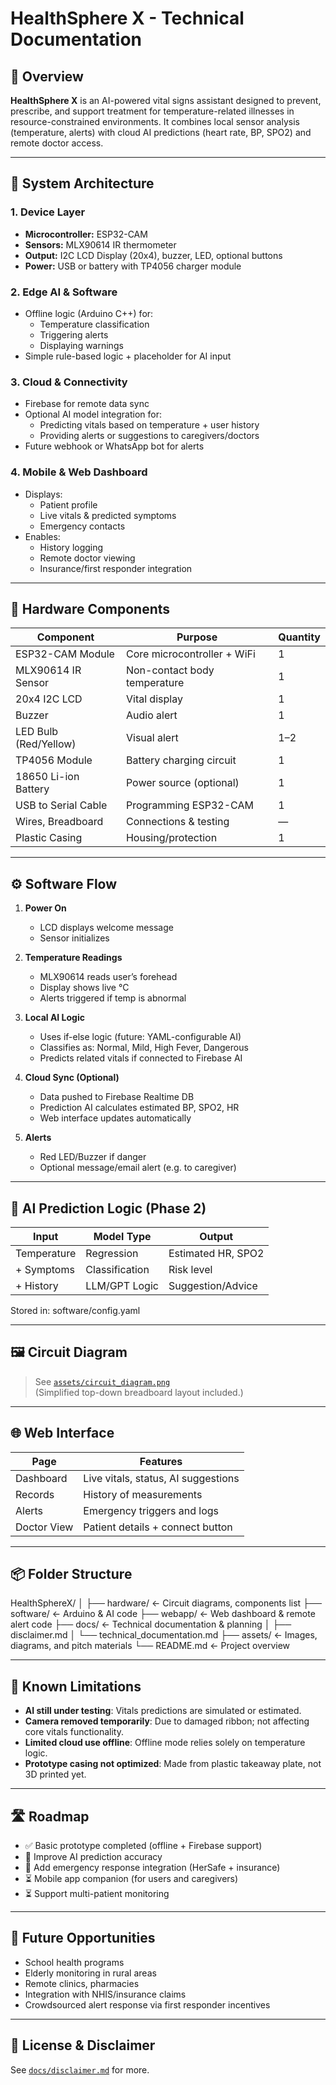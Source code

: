 # HealthSphere X - Technical Documentation

## 📌 Overview

**HealthSphere X** is an AI-powered vital signs assistant designed to prevent, prescribe, and support treatment for temperature-related illnesses in resource-constrained environments. It combines local sensor analysis (temperature, alerts) with cloud AI predictions (heart rate, BP, SPO2) and remote doctor access.

---

## 🧱 System Architecture

### 1. Device Layer
- **Microcontroller:** ESP32-CAM
- **Sensors:** MLX90614 IR thermometer
- **Output:** I2C LCD Display (20x4), buzzer, LED, optional buttons
- **Power:** USB or battery with TP4056 charger module

### 2. Edge AI & Software
- Offline logic (Arduino C++) for:
  - Temperature classification
  - Triggering alerts
  - Displaying warnings
- Simple rule-based logic + placeholder for AI input

### 3. Cloud & Connectivity
- Firebase for remote data sync
- Optional AI model integration for:
  - Predicting vitals based on temperature + user history
  - Providing alerts or suggestions to caregivers/doctors
- Future webhook or WhatsApp bot for alerts

### 4. Mobile & Web Dashboard
- Displays:
  - Patient profile
  - Live vitals & predicted symptoms
  - Emergency contacts
- Enables:
  - History logging
  - Remote doctor viewing
  - Insurance/first responder integration

---

## 🧰 Hardware Components

| Component                 | Purpose                            | Quantity |
|--------------------------|-------------------------------------|----------|
| ESP32-CAM Module         | Core microcontroller + WiFi         | 1        |
| MLX90614 IR Sensor       | Non-contact body temperature        | 1        |
| 20x4 I2C LCD             | Vital display                       | 1        |
| Buzzer                   | Audio alert                         | 1        |
| LED Bulb (Red/Yellow)    | Visual alert                        | 1–2      |
| TP4056 Module            | Battery charging circuit            | 1        |
| 18650 Li-ion Battery     | Power source (optional)             | 1        |
| USB to Serial Cable      | Programming ESP32-CAM               | 1        |
| Wires, Breadboard        | Connections & testing               | —        |
| Plastic Casing           | Housing/protection                  | 1        |

---

## ⚙️ Software Flow

1. **Power On**
   - LCD displays welcome message
   - Sensor initializes

2. **Temperature Readings**
   - MLX90614 reads user’s forehead
   - Display shows live °C
   - Alerts triggered if temp is abnormal

3. **Local AI Logic**
   - Uses if-else logic (future: YAML-configurable AI)
   - Classifies as: Normal, Mild, High Fever, Dangerous
   - Predicts related vitals if connected to Firebase AI

4. **Cloud Sync (Optional)**
   - Data pushed to Firebase Realtime DB
   - Prediction AI calculates estimated BP, SPO2, HR
   - Web interface updates automatically

5. **Alerts**
   - Red LED/Buzzer if danger
   - Optional message/email alert (e.g. to caregiver)

---

## 🔁 AI Prediction Logic (Phase 2)

| Input         | Model Type       | Output               |
|---------------|------------------|----------------------|
| Temperature   | Regression        | Estimated HR, SPO2   |
| + Symptoms    | Classification    | Risk level           |
| + History     | LLM/GPT Logic     | Suggestion/Advice    |

Stored in:
software/config.yaml

---

## 🖼️ Circuit Diagram

> See [`assets/circuit_diagram.png`](../assets/circuit_diagram.png)  
(Simplified top-down breadboard layout included.)

---

## 🌐 Web Interface

| Page         | Features                              |
|--------------|---------------------------------------|
| Dashboard    | Live vitals, status, AI suggestions   |
| Records      | History of measurements               |
| Alerts       | Emergency triggers and logs           |
| Doctor View  | Patient details + connect button      |

---

## 📦 Folder Structure
HealthSphereX/
│
├── hardware/ ← Circuit diagrams, components list
├── software/ ← Arduino & AI code
├── webapp/ ← Web dashboard & remote alert code
├── docs/ ← Technical documentation & planning
│ ├── disclaimer.md
│ └── technical_documentation.md
├── assets/ ← Images, diagrams, and pitch materials
└── README.md ← Project overview

---

## 🚧 Known Limitations

- **AI still under testing**: Vitals predictions are simulated or estimated.
- **Camera removed temporarily**: Due to damaged ribbon; not affecting core vitals functionality.
- **Limited cloud use offline**: Offline mode relies solely on temperature logic.
- **Prototype casing not optimized**: Made from plastic takeaway plate, not 3D printed yet.

---

## 🛣️ Roadmap

- ✅ Basic prototype completed (offline + Firebase support)
- 🚧 Improve AI prediction accuracy
- 🚧 Add emergency response integration (HerSafe + insurance)
- ⏳ Mobile app companion (for users and caregivers)
- ⏳ Support multi-patient monitoring

---

## 🧠 Future Opportunities

- School health programs
- Elderly monitoring in rural areas
- Remote clinics, pharmacies
- Integration with NHIS/insurance claims
- Crowdsourced alert response via first responder incentives

---

## 📄 License & Disclaimer

See [`docs/disclaimer.md`](docs/disclaimer.md) for more.
